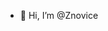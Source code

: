 - 👋 Hi, I’m @Znovice


<!---
Znovice/Znovice is a ✨ special ✨ repository because its `README.md` (this file) appears on your GitHub profile.
You can click the Preview link to take a look at your changes.
--->

